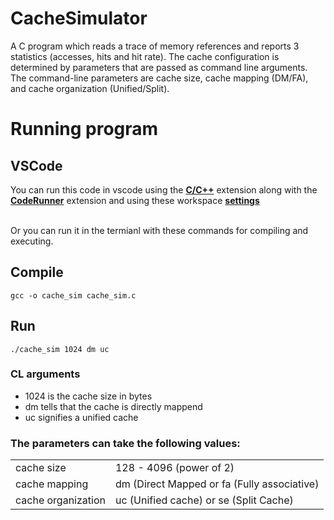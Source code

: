 # CacheSimulator
A C program which reads a trace of memory references and reports 3 statistics (accesses, hits and hit rate). The cache configuration is determined by parameters that are passed as command line arguments. The command-line parameters are cache size, cache mapping (DM/FA), and cache organization (Unified/Split).

# Running program

## VSCode

You can run this code in vscode using the <a href="https://marketplace.visualstudio.com/items?itemName=ms-vscode.cpptools"><strong>C/C++</strong></a> extension along with the <a href="https://marketplace.visualstudio.com/items?itemName=formulahendry.code-runner"><strong>CodeRunner</strong></a> extension and using these workspace [**settings**](./.vscode)

<br />
Or you can run it in the termianl with these commands for compiling and executing.

## Compile 
`gcc -o cache_sim cache_sim.c`

## Run

`./cache_sim 1024 dm uc`

### CL arguments 

- 1024 is the cache size in bytes
- dm tells that the cache is directly mappend 
- uc signifies a unified cache

### The parameters can take the following values:

|   	|   	|
|---	|---	|
|  cache size 	        | 128 - 4096 (power of 2)     	              |  
|  cache mapping 	      | dm (Direct Mapped or fa (Fully associative) | 
|  cache organization 	| uc (Unified cache) or se (Split Cache)  	  | 

